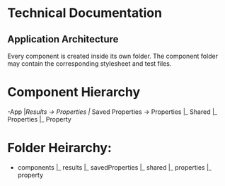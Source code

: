 # Technical Documentation

## Application Architecture

Every component is created inside its own folder. The component folder may contain the corresponding stylesheet and test files.

# Component Hierarchy
-App
   |_Results -> Properties
   |_ Saved Properties -> Properties
   |_ Shared
      |_ Properties
         |_ Property

# Folder Heirarchy:

- components
 |_ results
 |_ savedProperties
 |_ shared
    |_ properties
    |_ property

